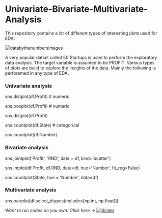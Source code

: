 # Univariate-Bivariate-Multivariate-Analysis
This repository contains a lot of different types of interesting plots used for EDA.


![databythenumbersimages](https://user-images.githubusercontent.com/54616526/65588580-68103000-dfa5-11e9-9612-749925fcf837.jpg)


A very popular datset called 50 Startups is used to perform the exploratory data analysis.
The target variable is assumed to be PROFIT. Various types of plots are build to explore the insights of the data.
Mainly the following is perforemed in any type of EDA.


### Univariate analysis
sns.distplot(df.Profit) # numeric


sns.boxplot(df.Profit) # numeric


sns.distplot(df.Profit)


sns.countplot(df.State) # categorical


sns.countplot(df.Number)

### Bivariate analysis
sns.jointplot('Profit', 'RND', data = df, kind='scatter')


sns.lmplot(df.Profit, df.RND, data=df, hue='Number', fit_reg=False)


sns.countplot(State, hue = 'Number', data=df)

### Multivariate analysis

sns.pairplot(df.select_dtypes(include=[np.int, np.float]])







*Want to run codes on you own!*
*Click here ->* [![Binder](https://mybinder.org/badge_logo.svg)](https://mybinder.org/v2/gh/PubaliDas/Univariate-Bivariate-Multivariate-Analysis/master) 
